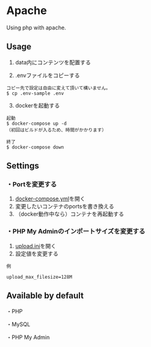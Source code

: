 # Apache

Using php with apache.

## Usage

1. data内にコンテンツを配置する

2. .envファイルをコピーする
```
コピー先で設定は自由に変えて頂いて構いません。
$ cp .env-sample .env
```

3. dockerを起動する
```
起動
$ docker-compose up -d
（初回はビルドが入るため、時間がかかります）

終了
$ docker-compose down
```

## Settings

### ・Portを変更する
1. [docker-compose.yml](./docker-compose.yml)を開く
2. 変更したいコンテナのportsを書き換える
3. （docker動作中なら）コンテナを再起動する

### ・PHP My Adminのインポートサイズを変更する
1. [upload.ini](./docker/phpmyadmin/upload.ini)を開く
2. 設定値を変更する
```
例

upload_max_filesize=128M
```

## Available by default

・PHP

・MySQL

・PHP My Admin

